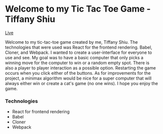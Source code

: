 # Welcome to my Tic Tac Toe Game - Tiffany Shiu

[Live](https://tjshiu.github.io/tic_tac_toe/)

Welcome to my tic-tac-toe game created by me, Tiffany Shiu. The technologies that were used was React for the frontend rendering. Babel, Cloner, and Webpack. I wanted to create a user-interface for everyone to use and see. My goal was to have a basic computer that only picks a winning move for the computer to win or a random empty spot. There is also a player to player interaction as a possible option. Restarting the game occurs when you click either of the buttons. As for improvements for the project, a minimax algorithm would be nice for a super computer that will always either win or create a cat's game (no one wins). I hope you enjoy the game. 

### Technologies

- React for frontend rendering
- Babel
- Cloner
- Webpack

